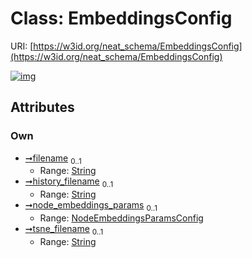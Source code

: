 
# Class: EmbeddingsConfig




URI: [https://w3id.org/neat_schema/EmbeddingsConfig](https://w3id.org/neat_schema/EmbeddingsConfig)


[![img](https://yuml.me/diagram/nofunky;dir:TB/class/[NodeEmbeddingsParamsConfig],[NodeEmbeddingsParamsConfig]<node_embeddings_params%200..1-++[EmbeddingsConfig&#124;filename:string%20%3F;history_filename:string%20%3F;tsne_filename:string%20%3F])](https://yuml.me/diagram/nofunky;dir:TB/class/[NodeEmbeddingsParamsConfig],[NodeEmbeddingsParamsConfig]<node_embeddings_params%200..1-++[EmbeddingsConfig&#124;filename:string%20%3F;history_filename:string%20%3F;tsne_filename:string%20%3F])

## Attributes


### Own

 * [➞filename](embeddingsConfig__filename.md)  <sub>0..1</sub>
     * Range: [String](types/String.md)
 * [➞history_filename](embeddingsConfig__history_filename.md)  <sub>0..1</sub>
     * Range: [String](types/String.md)
 * [➞node_embeddings_params](embeddingsConfig__node_embeddings_params.md)  <sub>0..1</sub>
     * Range: [NodeEmbeddingsParamsConfig](NodeEmbeddingsParamsConfig.md)
 * [➞tsne_filename](embeddingsConfig__tsne_filename.md)  <sub>0..1</sub>
     * Range: [String](types/String.md)
